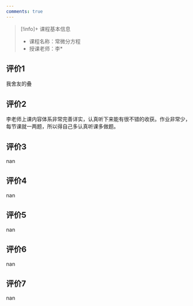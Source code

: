 ```yaml
---
comments: true
---
```


>[!info]+ 课程基本信息
>
> - 课程名称：常微分方程
> - 授课老师：李*

## 评价1

我舍友的叠
## 评价2

李老师上课内容体系非常完善详实，认真听下来能有很不错的收获。作业非常少，每节课就一两题，所以得自己多认真听课多做题。
## 评价3

nan
## 评价4

nan
## 评价5

nan
## 评价6

nan
## 评价7

nan
